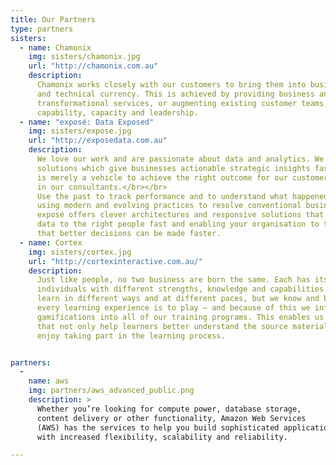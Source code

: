 ```yaml
---
title: Our Partners
type: partners
sisters:
  - name: Chamonix
    img: sisters/chamonix.jpg
    url: "http://chamonix.com.au"
    description:
      Chamonix works closely with our customers to bring them into business
      and technical currency. This is achieved by providing business and IT
      transformational services, or augmenting existing customer teams with
      capability, capacity and leadership.
  - name: "exposé: Data Exposed"
    img: sisters/expose.jpg
    url: "http://exposedata.com.au"
    description:
      We love our work and are passionate about data and analytics. We produce
      solutions which give businesses actionable strategic insights fast; the technology
      is merely a vehicle to achieve the right outcome for our customers and this is ingrained
      in our consultants.</br></br>
      Use the past to track performance and to understand what happened and why it happened
      using modern and evolving practices to resolve conventional business intelligence problems.
      exposé offers clever architectures and responsive solutions that bring your organisation's
      data to the right people fast and enabling your organisation to track history better so
      that better decisions can be made faster.
  - name: Cortex
    img: sisters/cortex.jpg
    url: "http://cortexinteractive.com.au/"
    description:
      Just like people, no two business are born the same. Each has its own unique makeup of
      individuals with different strengths, knowledge and capabilities. We understand that people
      learn in different ways and at different paces, but we know and believe that at the heart of
      every learning experience is to play – and because of this we infuse elements of
      gamifications into all of our training programs. This enables us to deliver experiences
      that not only help learners better understand the source material, but also ensure that they
      enjoy taking part in the learning process.


partners:
  -
    name: aws
    img: partners/aws_advanced_public.png
    description: >
      Whether you’re looking for compute power, database storage,
      content delivery or other functionality, Amazon Web Services
      (AWS) has the services to help you build sophisticated applications
      with increased flexibility, scalability and reliability.

---
```

